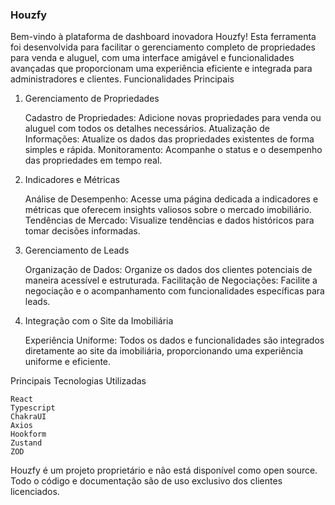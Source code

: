 ### Houzfy

Bem-vindo à plataforma de dashboard inovadora Houzfy! Esta ferramenta foi desenvolvida para facilitar o gerenciamento completo de propriedades para venda e aluguel, com uma interface amigável e funcionalidades avançadas que proporcionam uma experiência eficiente e integrada para administradores e clientes.
Funcionalidades Principais

1. Gerenciamento de Propriedades

   Cadastro de Propriedades: Adicione novas propriedades para venda ou aluguel com todos os detalhes necessários.
   Atualização de Informações: Atualize os dados das propriedades existentes de forma simples e rápida.
   Monitoramento: Acompanhe o status e o desempenho das propriedades em tempo real.

2. Indicadores e Métricas

   Análise de Desempenho: Acesse uma página dedicada a indicadores e métricas que oferecem insights valiosos sobre o mercado imobiliário.
   Tendências de Mercado: Visualize tendências e dados históricos para tomar decisões informadas.

3. Gerenciamento de Leads

   Organização de Dados: Organize os dados dos clientes potenciais de maneira acessível e estruturada.
   Facilitação de Negociações: Facilite a negociação e o acompanhamento com funcionalidades específicas para leads.

4. Integração com o Site da Imobiliária

   Experiência Uniforme: Todos os dados e funcionalidades são integrados diretamente ao site da imobiliária, proporcionando uma experiência uniforme e eficiente.

Principais Tecnologias Utilizadas

    React
    Typescript
    ChakraUI
    Axios
    Hookform
    Zustand
    ZOD

Houzfy é um projeto proprietário e não está disponível como open source. Todo o código e documentação são de uso exclusivo dos clientes licenciados.
